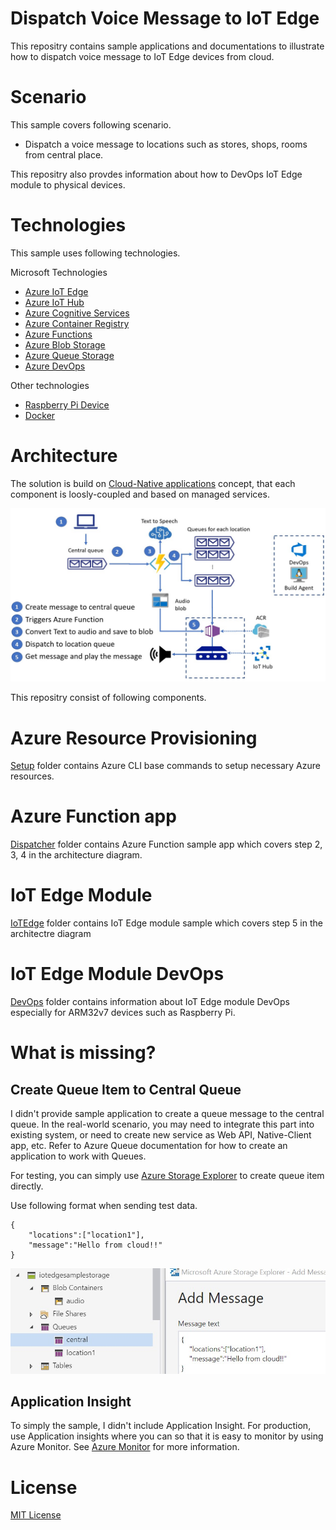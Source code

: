 # Dispatch Voice Message to IoT Edge

This repositry contains sample applications and documentations to illustrate how to dispatch voice message to IoT Edge devices from cloud.

# Scenario

This sample covers following scenario.

- Dispatch a voice message to locations such as stores, shops, rooms from central place.

This repositry also provdes information about how to DevOps IoT Edge module to physical devices.

# Technologies

This sample uses following technologies. 

Microsoft Technologies
- [Azure IoT Edge](https://azure.microsoft.com/en-us/services/iot-edge/)
- [Azure IoT Hub](https://azure.microsoft.com/en-us/services/iot-hub/)
- [Azure Cognitive Services](https://azure.microsoft.com/en-us/services/cognitive-services/)
- [Azure Container Registry](https://azure.microsoft.com/en-us/services/container-registry/)
- [Azure Functions](https://azure.microsoft.com/en-us/services/functions/)
- [Azure Blob Storage](https://azure.microsoft.com/en-us/services/storage/blobs/)
- [Azure Queue Storage](https://azure.microsoft.com/en-us/services/storage/queues/)
- [Azure DevOps](https://azure.microsoft.com/en-us/services/devops/)

Other technologies
- [Raspberry Pi Device](https://www.raspberrypi.org/)
- [Docker](http://www.docker.com)

# Architecture 

The solution is build on [Cloud-Native applications](https://azure.microsoft.com/en-us/overview/cloudnative/) concept, that each component is loosly-coupled and based on managed services.

![](./Images/architecture.jpg)


This repositry consist of following components.

# Azure Resource Provisioning

[Setup](./Setup) folder contains Azure CLI base commands to setup necessary Azure resources. 

# Azure Function app

[Dispatcher](./Dispatcher) folder contains Azure Function sample app which covers step 2, 3, 4 in the architecture diagram.

# IoT Edge Module

[IoTEdge](./IoTEdge) folder contains IoT Edge module sample which covers step 5 in the architectre diagram

# IoT Edge Module DevOps

[DevOps](./DevOps) folder contains information about IoT Edge module DevOps especially for ARM32v7 devices such as Raspberry Pi. 

# What is missing?

## Create Queue Item to Central Queue

I didn't provide sample application to create a queue message to the central queue. In the real-world scenario, you may need to integrate this part into existing system, or need to create new service as Web API, Native-Client app, etc. Refer to Azure Queue documentation for how to create an application to work with Queues. 

For testing, you can simply use [Azure Storage Explorer](https://azure.microsoft.com/en-us/features/storage-explorer/) to create queue item directly. 

Use following format when sending test data.

```
{
    "locations":["location1"],
    "message":"Hello from cloud!!"
}
```
![](./Images/queueitemsample.jpg)

## Application Insight

To simply the sample, I didn't include Application Insight. For production, use Application insights where you can so that it is easy to monitor by using Azure Monitor. See [Azure Monitor](https://azure.microsoft.com/en-us/services/monitor/) for more information.

# License

[MIT License](./LICENSE) 